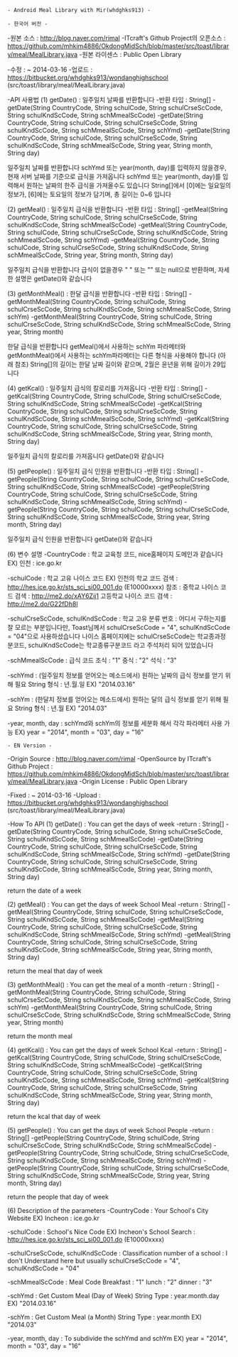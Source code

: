 ﻿    - Android Meal Library with Mir(whdghks913) -

    - 한국어 버전 -
-원본 소스 : http://blog.naver.com/rimal
-ITcraft's Github Project의 오픈소스 : https://github.com/mhkim4886/OkdongMidSch/blob/master/src/toast/library/meal/MealLibrary.java
-원본 라이센스 : Public Open Library

-수정 : ~ 2014-03-16
-업로드 : https://bitbucket.org/whdghks913/wondanghighschool (src/toast/library/meal/MealLibrary.java)

-API 사용법
(1) getDate() : 일주일치 날짜를 반환합니다
-반환 타입 : String[]
-getDate(String CountryCode, String schulCode, String schulCrseScCode, String schulKndScCode, String schMmealScCode)
-getDate(String CountryCode, String schulCode, String schulCrseScCode, String schulKndScCode, String schMmealScCode, String schYmd)
-getDate(String CountryCode, String schulCode, String schulCrseScCode, String schulKndScCode, String schMmealScCode, String year, String month, String day)

일주일치 날짜를 반환합니다
schYmd 또는 year(month, day)를 입력하지 않을경우, 현재 서버 날짜를 기준으로 급식을 가져옵니다
schYmd 또는 year(month, day)를 입력해서 원하는 날짜의 한주 급식을 가져올수도 있습니다
String[]에서 [0]에는 일요일의 정보가, [6]에는 토요일의 정보가 담기며, 총 길이는 0~6 입니다


(2) getMeal() : 일주일치 급식을 반환합니다
-반환 타입 : String[]
-getMeal(String CountryCode, String schulCode, String schulCrseScCode, String schulKndScCode, String schMmealScCode)
-getMeal(String CountryCode, String schulCode, String schulCrseScCode, String schulKndScCode, String schMmealScCode, String schYmd)
-getMeal(String CountryCode, String schulCode, String schulCrseScCode, String schulKndScCode, String schMmealScCode, String year, String month, String day)

일주일치 급식을 반환합니다
급식이 없을경우 " " 또는 "" 또는 null으로 반환하며, 자세한 설명은 getDate()와 같습니다


(3) getMonthMeal() : 한달 급식을 반환합니다
-반환 타입 : String[]
-getMonthMeal(String CountryCode, String schulCode, String schulCrseScCode, String schulKndScCode, String schMmealScCode, String schYm)
-getMonthMeal(String CountryCode, String schulCode, String schulCrseScCode, String schulKndScCode, String schMmealScCode, String year, String month)

한달 급식을 반환합니다
getMeal()에서 사용하는 schYm 파라메터와 getMonthMeal()에서 사용하는 schYm파라메터는 다른 형식을 사용해야 합니다 (아래 참조)
String[]의 길이는 한달 날짜 길이와 같으며, 2월은 윤년을 위해 길이가 29입니다


(4) getKcal() : 일주일치 급식의 칼로리를 가져옵니다
-반환 타입 : String[]
-getKcal(String CountryCode, String schulCode, String schulCrseScCode, String schulKndScCode, String schMmealScCode)
-getKcal(String CountryCode, String schulCode, String schulCrseScCode, String schulKndScCode, String schMmealScCode, String schYmd)
-getKcal(String CountryCode, String schulCode, String schulCrseScCode, String schulKndScCode, String schMmealScCode, String year, String month, String day)

일주일치 급식의 칼로리를 가져옵니다
getDate()와 같습니다


(5) getPeople() : 일주일치 급식 인원을 반환합니다
-반환 타입 : String[]
-getPeople(String CountryCode, String schulCode, String schulCrseScCode, String schulKndScCode, String schMmealScCode)
-getPeople(String CountryCode, String schulCode, String schulCrseScCode, String schulKndScCode, String schMmealScCode, String schYmd)
-getPeople(String CountryCode, String schulCode, String schulCrseScCode, String schulKndScCode, String schMmealScCode, String year, String month, String day)

일주일치 급식 인원을 반환합니다
getDate()와 같습니다


(6) 변수 설명
-CountryCode : 학교 교육청 코드, nice홈페이지 도메인과 같습니다
EX) 인천 : ice.go.kr

-schulCode : 학교 고유 나이스 코드
EX) 인천의 학교 코드 검색 : http://hes.ice.go.kr/sts_sci_si00_001.do (E10000xxxx)
참조 : 중학교 나이스 코드 검색 : http://me2.do/xAY6Zij1
고등학교 나이스 코드 검색 : http://me2.do/G22fDh8l

-schulCrseScCode, schulKndScCode : 학교 고유 분류 번호
: 어디서 구하는지를 잘 모르는 부분입니다만, Toast님께서 schulCrseScCode = "4", schulKndScCode = "04"으로 사용하셨습니다
나이스 홈페이지에는 schulCrseScCode는 학교종과정분코드, schulKndScCode는 학교종류구분코드 라고 주석처리 되어 있었습니다

-schMmealScCode : 급식 코드
조식 : "1"
중식 : "2"
석식 : "3"

-schYmd : (일주일치 정보를 얻어오는 메소드에서) 원하는 날짜의 급식 정보를 얻기 위해 필요
String 형식 : 년.월.일
EX) "2014.03.16"

-schYm : (한달치 정보를 얻어오는 메소드에서) 원하는 달의 급식 정보를 얻기 위해 필요
String 형식 : 년.월
EX) "2014.03"

-year, month, day : schYmd와 schYm의 정보를 세분화 해서 각각 파라메터 사용 가능
EX) year = "2014", month = "03", day = "16"





    - EN Version -
-Origin Source : http://blog.naver.com/rimal
-OpenSource by ITcraft's Github Project : https://github.com/mhkim4886/OkdongMidSch/blob/master/src/toast/library/meal/MealLibrary.java
-Origin License : Public Open Library

-Fixed : ~ 2014-03-16
-Upload : https://bitbucket.org/whdghks913/wondanghighschool (src/toast/library/meal/MealLibrary.java)

-How To API
(1) getDate() : You can get the days of week
-return : String[]
-getDate(String CountryCode, String schulCode, String schulCrseScCode, String schulKndScCode, String schMmealScCode)
-getDate(String CountryCode, String schulCode, String schulCrseScCode, String schulKndScCode, String schMmealScCode, String schYmd)
-getDate(String CountryCode, String schulCode, String schulCrseScCode, String schulKndScCode, String schMmealScCode, String year, String month, String day)

return the date of a week


(2) getMeal() : You can get the days of week School Meal
-return : String[]
-getMeal(String CountryCode, String schulCode, String schulCrseScCode, String schulKndScCode, String schMmealScCode)
-getMeal(String CountryCode, String schulCode, String schulCrseScCode, String schulKndScCode, String schMmealScCode, String schYmd)
-getMeal(String CountryCode, String schulCode, String schulCrseScCode, String schulKndScCode, String schMmealScCode, String year, String month, String day)

return the meal that day of week


(3) getMonthMeal() : You can get the meal of a month
-return : String[]
-getMonthMeal(String CountryCode, String schulCode, String schulCrseScCode, String schulKndScCode, String schMmealScCode, String schYm)
-getMonthMeal(String CountryCode, String schulCode, String schulCrseScCode, String schulKndScCode, String schMmealScCode, String year, String month)

return the month meal


(4) getKcal() : You can get the days of week School Kcal
-return : String[]
-getKcal(String CountryCode, String schulCode, String schulCrseScCode, String schulKndScCode, String schMmealScCode)
-getKcal(String CountryCode, String schulCode, String schulCrseScCode, String schulKndScCode, String schMmealScCode, String schYmd)
-getKcal(String CountryCode, String schulCode, String schulCrseScCode, String schulKndScCode, String schMmealScCode, String year, String month, String day)

return the kcal that day of week


(5) getPeople() : You can get the days of week School People
-return : String[]
-getPeople(String CountryCode, String schulCode, String schulCrseScCode, String schulKndScCode, String schMmealScCode)
-getPeople(String CountryCode, String schulCode, String schulCrseScCode, String schulKndScCode, String schMmealScCode, String schYmd)
-getPeople(String CountryCode, String schulCode, String schulCrseScCode, String schulKndScCode, String schMmealScCode, String year, String month, String day)

return the people that day of week


(6) Description of the parameters
-CountryCode : Your School's City Website
EX) Incheon : ice.go.kr

-schulCode : School's Nice Code
EX) Incheon's School Search : http://hes.ice.go.kr/sts_sci_si00_001.do (E10000xxxx)

-schulCrseScCode, schulKndScCode : Classification number of a school
: I don't Understand here but usually schulCrseScCode = "4", schulKndScCode = "04"

-schMmealScCode : Meal Code
Breakfast : "1"
lunch : "2"
dinner : "3"

-schYmd : Get Custom Meal (Day of Week)
String Type : year.month.day
EX) "2014.03.16"

-schYm : Get Custom Meal (a Month)
String Type : year.month
EX) "2014.03"

-year, month, day : To subdivide the schYmd and schYm
EX) year = "2014", month = "03", day = "16"
